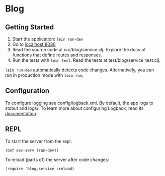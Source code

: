# Blog

## Getting Started

1. Start the application: `lein run-dev`
2. Go to [localhost:8080](http://localhost:8080/)
3. Read the source code at src/blog/service.clj. Explore the docs of functions
   that define routes and responses.
4. Run the tests with `lein test`. Read the tests at test/blog/service_test.clj.

`lein run-dev` automatically detects code changes. Alternatively, you can run in production mode with `lein run`.

## Configuration

To configure logging see config/logback.xml. By default, the app logs to stdout and logs/.
To learn more about configuring Logback, read its [documentation](http://logback.qos.ch/documentation.html).


## REPL

To start the server from the repl:

```
(def dev-serv (run-dev))
```

To reload (parts of) the server after code changes:

```
(require 'blog.service :reload)
```
